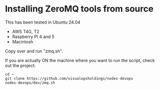 
# Installing ZeroMQ tools from source

This has been tested in Ubuntu 24.04
- AWS T4G, T2
- Raspberry PI 4 and 5
- Macintosh

Copy over and run "zmq.sh".

If you are actually ON the machine where you want to run the script, check out
the project:

```
cd ~
git clone https://github.com/visualopsholdings/nodes-devops
nodes-devops/dev/zmq.sh
```